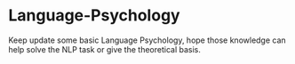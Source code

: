 # Language-Psychology
Keep update some basic Language Psychology, hope those knowledge can help solve the NLP task or give the theoretical basis.
